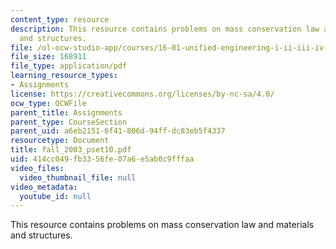 ```yaml
---
content_type: resource
description: This resource contains problems on mass conservation law and materials
  and structures.
file: /ol-ocw-studio-app/courses/16-01-unified-engineering-i-ii-iii-iv-fall-2005-spring-2006/414cc049fb3356fe07a6e5ab0c9fffaa_fall_2003_pset10.pdf
file_size: 168911
file_type: application/pdf
learning_resource_types:
- Assignments
license: https://creativecommons.org/licenses/by-nc-sa/4.0/
ocw_type: OCWFile
parent_title: Assignments
parent_type: CourseSection
parent_uid: a6eb2151-6f41-806d-94ff-dc83eb5f4337
resourcetype: Document
title: fall_2003_pset10.pdf
uid: 414cc049-fb33-56fe-07a6-e5ab0c9fffaa
video_files:
  video_thumbnail_file: null
video_metadata:
  youtube_id: null
---
```

This resource contains problems on mass conservation law and materials and structures.